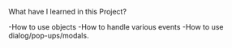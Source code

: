 What have I learned in this Project?

-How to use objects 
-How to handle various events
-How to use dialog/pop-ups/modals.
